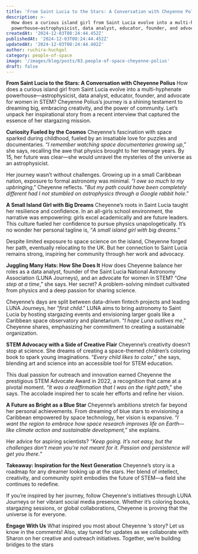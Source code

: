 ```yaml
---
title: 'From Saint Lucia to the Stars: A Conversation with Cheyenne Polius'
description: >-
  How does a curious island girl from Saint Lucia evolve into a multi-hyphenate
  powerhouse—astrophysicist, data analyst, educator, founder, and advocate for women in STEM?
createdAt: '2024-12-03T08:24:44.452Z'
publishedAt: '2024-12-03T08:24:44.452Z'
updatedAt: '2024-12-03T08:24:44.402Z'
author: ruchira-huchgol
category: people-of-space
image: '/images/blog/posts/03.people-of-space-cheyenne-polius'
draft: false
---
```


**From Saint Lucia to the Stars: A Conversation with Cheyenne Polius** How does a curious island
girl from Saint Lucia evolve into a multi-hyphenate powerhouse—astrophysicist, data analyst,
educator, founder, and advocate for women in STEM? Cheyenne Polius’s journey is a shining testament
to dreaming big, embracing creativity, and the power of community. Let’s unpack her inspirational
story from a recent interview that captured the essence of her stargazing mission.

**Curiosity Fueled by the Cosmos** Cheyenne’s fascination with space sparked during childhood,
fueled by an insatiable love for puzzles and documentaries. “_I remember watching space
documentaries growing up_,” she says, recalling the awe that physics brought to her teenage years.
By 15, her future was clear—she would unravel the mysteries of the universe as an astrophysicist.

Her journey wasn’t without challenges. Growing up in a small Caribbean nation, exposure to formal
astronomy was minimal. “_I owe so much to my upbringing_,” Cheyenne reflects. “_But my path could
have been completely different had I not stumbled on astrophysics through a Google rabbit hole_.”

**A Small Island Girl with Big Dreams** Cheyenne’s roots in Saint Lucia taught her resilience and
confidence. In an all-girls school environment, the narrative was empowering: girls excel
academically and are future leaders. This culture fueled her confidence to pursue physics
unapologetically. It’s no wonder her personal tagline is, “_A small island girl with big dreams._”

Despite limited exposure to space science on the island, Cheyenne forged her path, eventually
relocating to the UK. But her connection to Saint Lucia remains strong, inspiring her community
through her work and advocacy.

**Juggling Many Hats: How She Does It** How does Cheyenne balance her roles as a data analyst,
founder of the Saint Lucia National Astronomy Association (LUNA Journeys), and an advocate for women
in STEM? “_One step at a time_,” she says. Her secret? A problem-solving mindset cultivated from
physics and a deep passion for sharing science.

Cheyenne’s days are split between data-driven fintech projects and leading LUNA Journeys, her
“_first child_.” LUNA aims to bring astronomy to Saint Lucia by hosting stargazing events and
envisioning larger goals like a Caribbean space observatory and planetarium. “_I hope Luna outlives
me_,” Cheyenne shares, emphasizing her commitment to creating a sustainable organization.

**STEM Advocacy with a Side of Creative Flair** Cheyenne’s creativity doesn’t stop at science. She
dreams of creating a space-themed children’s coloring book to spark young imaginations. “_Every
child likes to color_,” she says, blending art and science into an accessible tool for STEM
education.

This dual passion for outreach and innovation earned Cheyenne the prestigious STEM Advocate Award in
2022, a recognition that came at a pivotal moment. “_It was a reaffirmation that I was on the right
path_,” she says. The accolade inspired her to scale her efforts and refine her vision.

**A Future as Bright as a Blue Star** Cheyenne’s ambitions stretch far beyond her personal
achievements. From dreaming of blue stars to envisioning a Caribbean empowered by space technology,
her vision is expansive. “_I want the region to embrace how space research improves life on
Earth—like climate action and sustainable development,_” she explains.

Her advice for aspiring scientists? “_Keep going. It’s not easy, but the challenges don’t mean
you’re not meant for it. Passion and persistence will get you there._”

**Takeaway: Inspiration for the Next Generation** Cheyenne’s story is a roadmap for any dreamer
looking up at the stars. Her blend of intellect, creativity, and community spirit embodies the
future of STEM—a field she continues to redefine.

If you’re inspired by her journey, follow Cheyenne's initiatives through LUNA Journeys or her
vibrant social media presence. Whether it’s coloring books, stargazing sessions, or global
collaborations, Cheyenne is proving that the universe is for everyone.

**Engage With Us** What inspired you most about Cheyenne ’s story? Let us know in the comments!
Also, stay tuned for updates as we collaborate with Sharon on her creative and outreach initiatives.
Together, we’re building bridges to the stars
